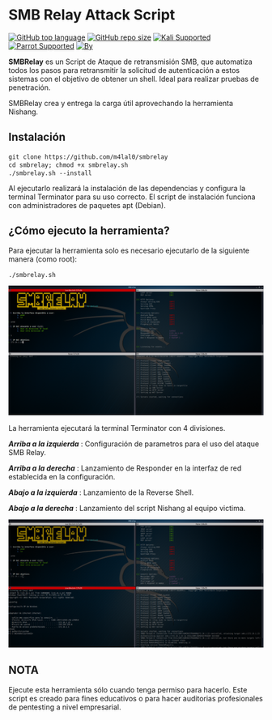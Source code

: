 # SMB Relay Attack Script

[![GitHub top language](https://img.shields.io/github/languages/top/m4lal0/smbrelay?logo=gnu-bash&style=flat-square)](#)
[![GitHub repo size](https://img.shields.io/github/repo-size/m4lal0/smbrelay?logo=webpack&style=flat-square)](#)
[![Kali Supported](https://img.shields.io/badge/Kali-Supported-blue?style=flat-square&logo=linux)](#)
[![Parrot Supported](https://img.shields.io/badge/Parrot-Supported-blue?style=flat-square&logo=linux)](#)
[![By](https://img.shields.io/badge/By-m4lal0-green?style=flat-square&logo=github)](#)

**SMBRelay** es un Script de Ataque de retransmisión SMB, que automatiza todos los pasos para retransmitir la solicitud de autenticación a estos sistemas con el objetivo de obtener un shell. Ideal para realizar pruebas de penetración.

SMBRelay crea y entrega la carga útil aprovechando la herramienta Nishang.

## Instalación

```
git clone https://github.com/m4lal0/smbrelay
cd smbrelay; chmod +x smbrelay.sh
./smbrelay.sh --install
```

Al ejecutarlo realizará la instalación de las dependencias y configura la terminal Terminator para su uso correcto. El script de instalación funciona con administradores de paquetes apt (Debian).


## ¿Cómo ejecuto la herramienta?

Para ejecutar la herramienta solo es necesario ejecutarlo de la siguiente manera (como root):

```
./smbrelay.sh
```

![SMBRelay](./images/smbrelay.png)

La herramienta ejecutará la terminal Terminator con 4 divisiones.

***Arriba a la izquierda*** : Configuración de parametros para el uso del ataque SMB Relay.

***Arriba a la derecha*** : Lanzamiento de Responder en la interfaz de red establecida en la configuración.

***Abajo a la izquierda*** : Lanzamiento de la Reverse Shell.

***Abajo a la derecha*** : Lanzamiento del script Nishang al equipo victima.

![SMBRelay](./images/smbrelay3.png)

## NOTA

Ejecute esta herramienta sólo cuando tenga permiso para hacerlo. Este script es creado para fines educativos o para hacer auditorias profesionales de pentesting a nivel empresarial.